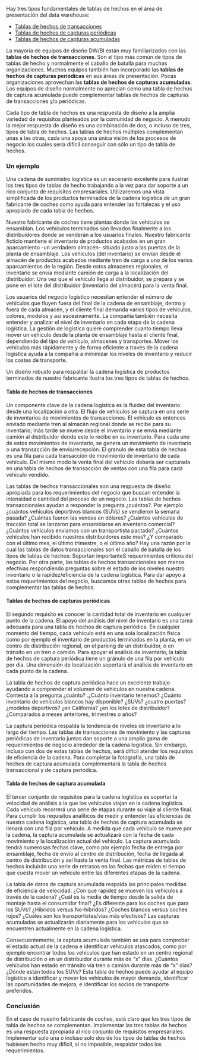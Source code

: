 ﻿---
UniqueId: KBuEXNuKlD
Title: "Consejo de diseño #167 Tipos de tablas de hechos complementarias"
Url: 2014/tipos-tablas-de-hecho.html
Date: 2016-12-27T00:06:51.6480773+01:00
SecondaryDate: 2014-06-17T00:00:00.0000000
Description: "Hay tres tipos fundamentales de tablas de hechos en el área de presentación del data warehouse: ·Tablas de hechos de transacciones, tablas de hechos de capturas periódicas,· tablas de hechos de capturas acumuladas."
Author: Bob Becker
Category: "Fundamentos diseño dimensional"
RelatedUrl: http://www.kimballgroup.com/2014/06/design-tip-167-complementary-fact-table-types/

---
Hay tres tipos fundamentales de tablas de hechos en el área de presentación del data warehouse: 

- [Tablas de hechos de transacciones][1]
- [Tablas de hechos de capturas periódicas][2]
- [Tablas de hechos de capturas acumuladas][3] 

La mayoría de equipos de diseño DW/BI están muy familiarizados con las **tablas de hechos de transacciones**. Son el tipo más común de tipos de tablas de hecho y normalmente el caballo de batalla para muchas organizaciones. Muchos equipos también han incorporado las **tablas de hechos de capturas periódicas** en sus áreas de presentación. Pocas organizaciones aprovechan las **tablas de hechos de capturas acumuladas**. Los equipos de diseño normalmente no aprecian como una tabla de hechos de captura acumulada puede complementar tablas de hechos de capturas de transacciones y/o periódicas.

Cada tipo de tabla de hechos es una respuesta de diseño a la amplia variedad de requisitos planteados por la comunidad de negocio. A menudo la mejor respuesta de diseño es una combinación de dos, o incluso de tres, tipos de tabla de hechos. Las tablas de hechos múltiples complementan unas a las otras, cada una apoya una única visión de los procesos de negocio los cuales sería difícil conseguir con sólo un tipo de tabla de hechos.

### Un ejemplo

Una cadena de suministro logística es un escenario excelente para ilustrar los tres tipos de tablas de hecho trabajando a la vez para dar soporte a un rico conjunto de requisitos empresariales. Utilizaremos una vista simplificada de los productos terminados de la cadena logística de un gran fabricante de coches como ayuda para entender las fortalezas y el uso apropiado de cada tabla de hechos.

Nuestro fabricante de coches tiene plantas donde los vehículos se ensamblan. Los vehículos terminados son llevados finalmente a los distribuidores donde se venderán a los usuarios finales. Nuestro fabricante ficticio mantiene el inventario de productos acabados en un gran aparcamiento -un verdadero almacén- situado justo a las puertas de la planta de ensamblaje. Los vehículos (del inventario) se envían desde el almacén de productos acabados mediante tren de carga a uno de los varios aparcamientos de la región. Desde estos almacenes regionales, el inventario se envía mediante camión de carga a la localización del distribuidor. Una vez que el vehículo llega al distribuidor, se prepara y se pone en el lote del distribuidor (inventario del almacén) para la venta final.

Los usuarios del negocio logístico necesitan entender el número de vehículos que fluyen fuera del final de la cadena de ensamblaje, dentro y fuera de cada almacén, y el cliente final demanda varios tipos de vehículos, colores, modelos  y así sucesivamente. La compañía también necesita entender y analizar el nivel de inventario en cada etapa de la cadena logística. La gestión de logística quiere comprender cuanto tiempo lleva mover un vehículo desde la planta de ensamblaje hasta el cliente final, dependiendo del tipo de vehículo, almacenes y transportes. Mover los vehículos más rápidamente y de forma eficiente a través de la cadena logística ayuda a la compañía a minimizar los niveles de inventario y reducir los costes de transporte.

Un diseño robusto para respaldar la cadena logística de productos terminados de nuestro fabricante ilustra los tres tipos de tablas de hechos.

#### Tabla de hechos de transacciones

Un componente clave de la cadena logística es la fluidez del inventario desde una localización a otra. El flujo de vehículos se captura en una serie de inventarios de movimientos de transacciones. El vehículo es entonces enviado mediante tren al almacén regional donde se recibe para su inventario; más tarde se mueve desde el inventario y se envía mediante camión al distribuidor donde este lo recibe en su inventario. Para cada uno de estos movimientos de inventario, se genera un movimiento de inventario o una transacción de envío/recepción. El granulo de esta tabla de hechos es una fila para cada transacción de  movimiento de inventario de cada vehículo. Del mismo modo la venta final del vehículo debería ser capturada en una tabla de hechos de  transacción de ventas con una fila para cada vehículo vendido.

Las tablas de hechos transaccionales son una respuesta de diseño apropiada para los requerimientos del negocio que buscan entender la intensidad o cantidad del proceso de un negocio. Las tablas de hechos transaccionales ayudan a responder la pregunta ¿cuántos?. Por ejemplo ¿cuántos vehículos deportivos blancos (SUVs) se vendieron la semana pasada? ¿Cuántas fueron las vendas en dólares? ¿Cuántos vehículos de tracción total se lanzaron para ensamblarse en inventario comercial? ¿Cuántos vehículos enviamos con un transportista pactado? ¿Cuántos vehículos han recibido nuestros distribuidores este mes? ¿Y comparado con el último mes, el último trimestre, o el último año?  Hay una razón por la cual las tablas de datos transaccionales son el caballo de batalla de los tipos de tablas de hechos: Soportan importanteS requerimientos críticos del negocio. Por otra parte, las tablas de hechos transaccionales son menos efectivas respondiendo preguntas sobre el estado de los niveles nuestro inventario o la rapidez/eficiencia de la cadena logística. Para dar apoyo a estos requerimientos del negocio, buscamos otras tablas de hechos para complementar las tablas de hechos.

#### Tablas de hechos de capturas periódicas 

El segundo requisito es conocer la cantidad total de inventario en cualquier punto de la cadena. El apoyo del análisis del nivel de inventario es una tarea adecuada para una tabla de hechos de captura periódica. En cualquier momento del tiempo, cada vehículo está en una sola localización física como por ejemplo el inventario de productos terminados en la planta, en un centro de distribución regional, en el parking de un distribuidor, o en tránsito en un tren o camión. Para apoyar el análisis de inventario, la tabla de hechos de captura periódica tiene un gránulo de una fila por vehículo por día. Una dimensión de localización soportará el análisis de inventario en cada punto de la cadena.

La tabla de hechos de captura periódica hace un excelente trabajo ayudando a comprender el volumen de vehículos en nuestra cadena. Contesta a la pregunta ¿cuánto? .¿Cuánto inventario tenemos? ¿Cuánto inventario de vehículos blancos hay disponible? ¿SUVs? ¿cuatro puertas? ¿modelos deportivos? ¿en California? ¿en los lotes de distribuidor? ¿Comparados a meses anteriores, trimestres o años?

La captura periódica respalda la tendencia de niveles de inventario a lo largo del tiempo. Las tablas de transacciones de movimiento y las capturas periódicas de inventario juntas dan soporte a una amplia gama de requerimientos de negocio alrededor de la cadena logística. Sin embargo, incluso con dos de estas tablas de hechos, será difícil atender los requisitos de eficiencia de la cadena. Para completar la fotografía, una tabla de hechos de captura acumulada complementará la tabla de hechos transaccional y de captura periódica.

#### Tabla de hechos de captura acumulada 

El tercer conjunto de requisitos para la cadena logística es soportar la velocidad de análisis a la que los vehículos viajan en la cadena logística. Cada vehículo recorrerá una serie de etapas durante su viaje al cliente final. Para cumplir los requisitos analíticos de medir y entender las eficiencias de nuestra cadena logística, una tabla de hechos de captura acumulada se llenará con una fila por vehículo. A medida que cada vehículo se mueve por la cadena, la captura acumulada se actualizará con la fecha de cada movimiento y la localización actual del vehículo. La captura acumulada tendrá numerosas fechas clave, como por ejemplo fecha de entrega por ensamblaje, fecha de envío al centro de distribución, fecha de llegada al centro de distribución y así hasta la venta final. Las métricas de tablas de hechos incluirán una serie de retrasos en las fechas que miden el tiempo que cuesta mover un vehículo entre las diferentes etapas de la cadena.

La tabla de datos de captura acumulada respalda las principales medidas de eficiencia de velocidad. ¿Con que rapidez se mueven los vehículos a través de la cadena? ¿Cuál es la media de tiempo desde la salida de montaje hasta el consumidor final? ¿Es diferente para los coches que para los SUVs? ¿Híbridos versus No-híbridos? ¿Coches blancos versus coches rojos? ¿Cuáles son los transportistas/vías más efectivos? Las capturas acumuladas  se actualizarán diariamente para los vehículos que se encuentren actualmente en la cadena logística.

Consecuentemente, la captura acumulada también se usa para comprobar el estado actual de la cadena e identificar vehículos atascados, como por ejemplo encontrar todos los vehículos que han estado en un centro regional de distribución o en un distribuidor durante más de “x” días. ¿Cuántos vehículos han estado en tránsito vía tren o camión durante más de “x” días? ¿Dónde están todos los SUVs? Esta tabla de hechos puede ayudar al equipo logístico a identificar y mover los vehículos de mayor demanda, identificar las oportunidades de mejora, e identificar los socios de transporte preferidos.

### Conclusión

En el caso de nuestro fabricante de coches, está claro que los tres tipos de tabla de hechos se complementan. Implementar las tres tablas de hechos es una respuesta apropiada al rico conjunto de requisitos empresariales. Implementar solo una o incluso solo dos de los tipos de tablas de hechos hubiesen hecho muy difícil, si no imposible, respaldar todos los requerimientos.









[1]: http://www.kimballgroup.com/data-warehouse-business-intelligence-resources/kimball-techniques/dimensional-modeling-techniques/transaction-fact-table/
[2]: http://www.kimballgroup.com/data-warehouse-business-intelligence-resources/kimball-techniques/dimensional-modeling-techniques/periodic-snapshot-fact-table/
[3]: http://www.kimballgroup.com/data-warehouse-business-intelligence-resources/kimball-techniques/dimensional-modeling-techniques/accumulating-snapshot-fact-table/